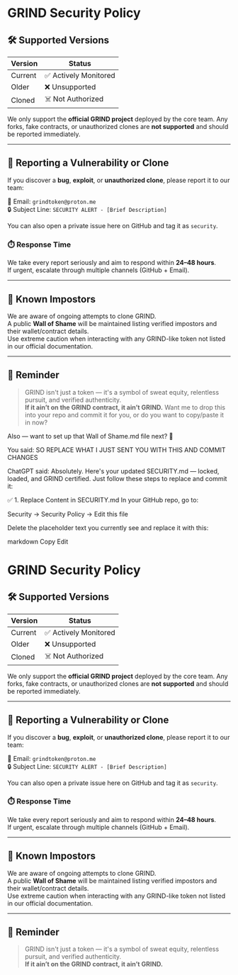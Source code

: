 # GRIND Security Policy

## 🛠️ Supported Versions

| Version  | Status              |
|----------|---------------------|
| Current  | ✅ Actively Monitored |
| Older    | ❌ Unsupported        |
| Cloned   | ☠️ Not Authorized     |

We only support the **official GRIND project** deployed by the core team. Any forks, fake contracts, or unauthorized clones are **not supported** and should be reported immediately.

---

## 🚨 Reporting a Vulnerability or Clone

If you discover a **bug**, **exploit**, or **unauthorized clone**, please report it to our team:

📧 Email: `grindtoken@proton.me`  
🔒 Subject Line: `SECURITY ALERT - [Brief Description]`

You can also open a private issue here on GitHub and tag it as `security`.

### ⏱️ Response Time
We take every report seriously and aim to respond within **24–48 hours**.  
If urgent, escalate through multiple channels (GitHub + Email).

---

## 🧬 Known Impostors

We are aware of ongoing attempts to clone GRIND.  
A public **Wall of Shame** will be maintained listing verified impostors and their wallet/contract details.  
Use extreme caution when interacting with any GRIND-like token not listed in our official documentation.

---

## 🧠 Reminder

> GRIND isn't just a token — it's a symbol of sweat equity, relentless pursuit, and verified authenticity.  
> **If it ain’t on the GRIND contract, it ain’t GRIND.**
Want me to drop this into your repo and commit it for you, or do you want to copy/paste it in now?

Also — want to set up that Wall of Shame.md file next? 👀








You said:
SO REPLACE WHAT I JUST SENT YOU WITH THIS AND COMMIT CHANGES


ChatGPT said:
Absolutely. Here's your updated SECURITY.md — locked, loaded, and GRIND certified. Just follow these steps to replace and commit it:

✅ 1. Replace Content in SECURITY.md
In your GitHub repo, go to:

Security → Security Policy → Edit this file

Delete the placeholder text you currently see and replace it with this:

markdown
Copy
Edit
# GRIND Security Policy

## 🛠️ Supported Versions

| Version  | Status              |
|----------|---------------------|
| Current  | ✅ Actively Monitored |
| Older    | ❌ Unsupported        |
| Cloned   | ☠️ Not Authorized     |

We only support the **official GRIND project** deployed by the core team. Any forks, fake contracts, or unauthorized clones are **not supported** and should be reported immediately.

---

## 🚨 Reporting a Vulnerability or Clone

If you discover a **bug**, **exploit**, or **unauthorized clone**, please report it to our team:

📧 Email: `grindtoken@proton.me`  
🔒 Subject Line: `SECURITY ALERT - [Brief Description]`

You can also open a private issue here on GitHub and tag it as `security`.

### ⏱️ Response Time
We take every report seriously and aim to respond within **24–48 hours**.  
If urgent, escalate through multiple channels (GitHub + Email).

---

## 🧬 Known Impostors

We are aware of ongoing attempts to clone GRIND.  
A public **Wall of Shame** will be maintained listing verified impostors and their wallet/contract details.  
Use extreme caution when interacting with any GRIND-like token not listed in our official documentation.

---

## 🧠 Reminder

> GRIND isn't just a token — it's a symbol of sweat equity, relentless pursuit, and verified authenticity.  
> **If it ain’t on the GRIND contract, it ain’t GRIND.**




